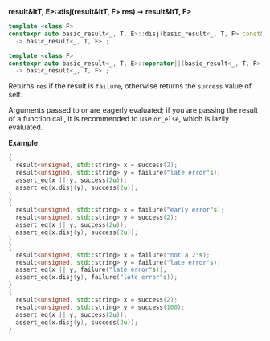 **result&ltT, E&gt;::disj(result&ltT, F&gt; res) -> result&ltT, F&gt;**

```cpp
template <class F>
constexpr auto basic_result<_, T, E>::disj(basic_result<_, T, F> const& res) const &
  -> basic_result<_, T, F> ;

template <class F>
constexpr auto basic_result<_, T, E>::operator||(basic_result<_, T, F> const& res) const &
  -> basic_result<_, T, F> ;
```

Returns `res` if the result is `failure`, otherwise returns the `success` value of self.

Arguments passed to or are eagerly evaluated; if you are passing the result of a function call, it is recommended to use `or_else`, which is lazily evaluated.

**Example**

```cpp
{
  result<unsigned, std::string> x = success(2);
  result<unsigned, std::string> y = failure("late error"s);
  assert_eq(x || y, success(2u));
  assert_eq(x.disj(y), success(2u));
}
{
  result<unsigned, std::string> x = failure("early error"s);
  result<unsigned, std::string> y = success(2);
  assert_eq(x || y, success(2u));
  assert_eq(x.disj(y), success(2u));
}
{
  result<unsigned, std::string> x = failure("not a 2"s);
  result<unsigned, std::string> y = failure("late error"s);
  assert_eq(x || y, failure("late error"s));
  assert_eq(x.disj(y), failure("late error"s));
}
{
  result<unsigned, std::string> x = success(2);
  result<unsigned, std::string> y = success(100);
  assert_eq(x || y, success(2u));
  assert_eq(x.disj(y), success(2u));
}
```

